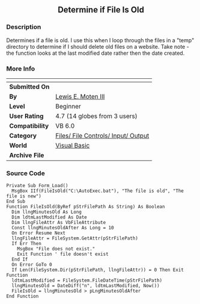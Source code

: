 ﻿<div align="center">

## Determine if File Is Old


</div>

### Description

Determines if a file is old. I use this when I loop through the files in a "temp" directory to determine if I should delete old files on a website. Take note - the function looks at the last modified date rather then the date created.
 
### More Info
 


<span>             |<span>
---                |---
**Submitted On**   |
**By**             |[Lewis E\. Moten III](https://github.com/Planet-Source-Code/PSCIndex/blob/master/ByAuthor/lewis-e-moten-iii.md)
**Level**          |Beginner
**User Rating**    |4.7 (14 globes from 3 users)
**Compatibility**  |VB 6\.0
**Category**       |[Files/ File Controls/ Input/ Output](https://github.com/Planet-Source-Code/PSCIndex/blob/master/ByCategory/files-file-controls-input-output__1-3.md)
**World**          |[Visual Basic](https://github.com/Planet-Source-Code/PSCIndex/blob/master/ByWorld/visual-basic.md)
**Archive File**   |[](https://github.com/Planet-Source-Code/lewis-e-moten-iii-determine-if-file-is-old__1-24318/archive/master.zip)





### Source Code

```
Private Sub Form_Load()
  MsgBox IIf(FileIsOld("C:\AutoExec.bat"), "The file is old", "The file is new")
End Sub
Function FileIsOld(ByRef pStrFilePath As String) As Boolean
  Dim llngMinutesOld As Long
  Dim ldtmLastModified As Date
  Dim llngFileAttr As VbFileAttribute
  Const llngMinutesOldAfter As Long = 10
  On Error Resume Next
  llngFileAttr = FileSystem.GetAttr(pStrFilePath)
  If Err Then
    MsgBox "File does not exist."
    Exit Function ' file doesn't exist
  End If
  On Error GoTo 0
  If Len(FileSystem.Dir(pStrFilePath, llngFileAttr)) = 0 Then Exit Function
  ldtmLastModified = FileSystem.FileDateTime(pStrFilePath)
  llngMinutesOld = DateDiff("n", ldtmLastModified, Now())
  FileIsOld = llngMinutesOld > pLngMinutesOldAfter
End Function
```


